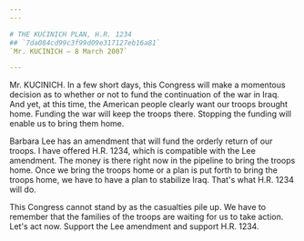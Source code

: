 ```yaml
---
---

# THE KUCINICH PLAN, H.R. 1234
## `7da084cd99c3f99d09e317127eb16a81`
`Mr. KUCINICH — 8 March 2007`

---
```



Mr. KUCINICH. In a few short days, this Congress will make a 
momentous decision as to whether or not to fund the continuation of the 
war in Iraq. And yet, at this time, the American people clearly want 
our troops brought home. Funding the war will keep the troops there. 
Stopping the funding will enable us to bring them home.

Barbara Lee has an amendment that will fund the orderly return of our 
troops. I have offered H.R. 1234, which is compatible with the Lee 
amendment. The money is there right now in the pipeline to bring the 
troops home. Once we bring the troops home or a plan is put forth to 
bring the troops home, we have to have a plan to stabilize Iraq. That's 
what H.R. 1234 will do.

This Congress cannot stand by as the casualties pile up. We have to 
remember that the families of the troops are waiting for us to take 
action. Let's act now. Support the Lee amendment and support H.R. 1234.
